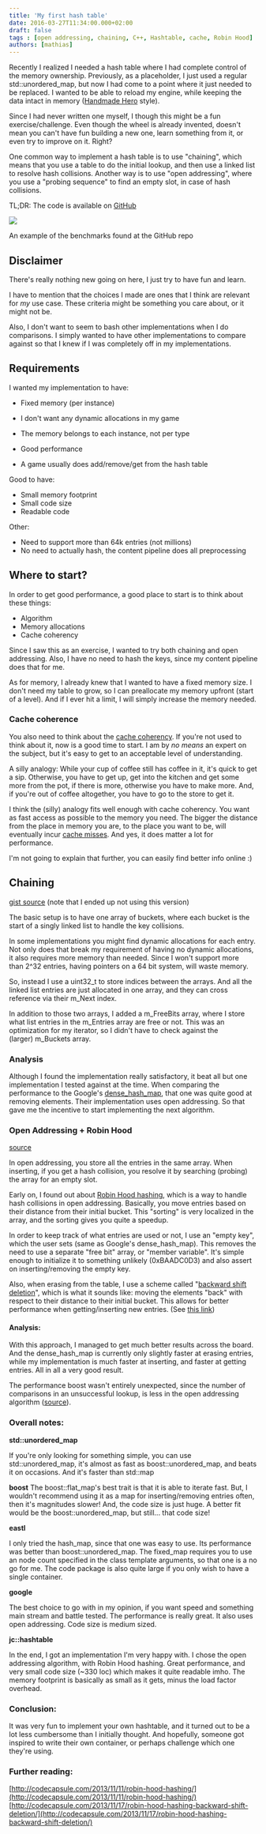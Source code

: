 ```yaml
---
title: 'My first hash table'
date: 2016-03-27T11:34:00.000+02:00
draft: false
tags : [open addressing, chaining, C++, Hashtable, cache, Robin Hood]
authors: [mathias]
---
```


Recently I realized I needed a hash table where I had complete control of the memory ownership.
Previously, as a placeholder, I just used a regular std::unordered_map, but now I had come to a point where it just needed to be replaced. I wanted to be able to reload my engine, while keeping the data intact in memory ([Handmade Hero](https://handmadehero.org/) style).

Since I had never written one myself, I though this might be a fun exercise/challenge.
Even though the wheel is already invented, doesn't mean you can't have fun building a new one, learn something from it, or even try to improve on it. Right?

One common way to implement a hash table is to use "chaining", which means that you use a table to do the initial lookup, and then use a linked list to resolve hash collisions. Another way is to use "open addressing", where you use a "probing sequence" to find an empty slot, in case of hash collisions.

TL;DR: The code is available on [GitHub](https://github.com/JCash/containers)

[![](https://3.bp.blogspot.com/-B-gUdDHeMPM/Vwi8AWJAS6I/AAAAAAAACQc/wr0rozoUkhk8W1IGXMjuoLHT8Avig5vvw/s400/timings_get_random.png)](https://3.bp.blogspot.com/-B-gUdDHeMPM/Vwi8AWJAS6I/AAAAAAAACQc/wr0rozoUkhk8W1IGXMjuoLHT8Avig5vvw/s1600/timings_get_random.png)

An example of the benchmarks found at the GitHub repo

## Disclaimer

There's really nothing new going on here, I just try to have fun and learn.

I have to mention that the choices I made are ones that I think are relevant for _my_ use case. These criteria might be something you care about, or it might not be.

Also, I don't want to seem to bash other implementations when I do comparisons. I simply wanted to have other implementations to compare against so that I knew if I was completely off in my implementations.


## Requirements

I wanted my implementation to have:

*   Fixed memory (per instance)

*   I don't want any dynamic allocations in my game
*   The memory belongs to each instance, not per type

*   Good performance

*   A game usually does add/remove/get from the hash table

Good to have:

*   Small memory footprint
*   Small code size
*   Readable code

Other:

*   Need to support more than 64k entries (not millions)
*   No need to actually hash, the content pipeline does all preprocessing

## Where to start?

In order to get good performance, a good place to start is to think about these things:

*   Algorithm
*   Memory allocations
*   Cache coherency

Since I saw this as an exercise, I wanted to try both chaining and open addressing.
Also, I have no need to hash the keys, since my content pipeline does that for me.

As for memory, I already knew that I wanted to have a fixed memory size. I don't need my table to grow, so I can preallocate my memory upfront (start of a level). And if I ever hit a limit, I will simply increase the memory needed.

### Cache coherence

You also need to think about the [cache coherency](https://en.wikipedia.org/wiki/Cache_coherence). If you're not used to think about it, now is a good time to start. I am by _no means_ an expert on the subject, but it's easy to get to an acceptable level of understanding.

A silly analogy:
While your cup of coffee still has coffee in it, it's quick to get a sip. Otherwise, you have to get up, get into the kitchen and get some more from the pot, if there is more, otherwise you have to make more. And, if you're out of coffee altogether, you have to go to the store to get it.

I think the (silly) analogy fits well enough with cache coherency. You want as fast access as possible to the memory you need. The bigger the distance from the place in memory you are, to the place you want to be, will eventually incur [cache misses](https://en.wikipedia.org/wiki/CPU_cache). And yes, it does matter a lot for performance.

I'm not going to explain that further, you can easily find better info online :)


## Chaining

[gist source](https://gist.github.com/JCash/12ef294c59ad24797b1b) (note that I ended up not using this version)

The basic setup is to have one array of buckets, where each bucket is the start of a singly linked list to handle the key collisions.

In some implementations you might find dynamic allocations for each entry. Not only does that break my requirement of having no dynamic allocations, it also requires more memory than needed. Since I won't support more than 2^32 entries, having pointers on a 64 bit system, will waste memory.

So, instead I use a uint32_t to store indices between the arrays. And all the linked list entries are just allocated in one array, and they can cross reference via their m_Next index.

In addition to those two arrays, I added a m_FreeBits array, where I store what list entries in the m_Entries array are free or not. This was an optimization for my iterator, so I didn't have to check against the (larger) m_Buckets array.

### Analysis

Although I found the implementation really satisfactory, it beat all but one implementation I tested against at the time. When comparing the performance to the Google's [dense\_hash\_map](https://github.com/sparsehash/sparsehash), that one was quite good at removing elements. Their implementation uses open addressing. So that gave me the incentive to start implementing the next algorithm.



### Open Addressing + Robin Hood

[source](https://github.com/JCash/containers/blob/master/src/hashtable.h)

In open addressing, you store all the entries in the same array. When inserting, if you get a hash collision, you resolve it by searching (probing) the array for an empty slot.



Early on, I found out about [Robin Hood hashing](http://codecapsule.com/2013/11/11/robin-hood-hashing/), which is a way to handle hash collisions in open addressing. Basically, you move entries based on their distance from their initial bucket. This "sorting" is very localized in the array, and the sorting gives you quite a speedup.



In order to keep track of what entries are used or not, I use an "empty key", which the user sets (same as Google's dense\_hash\_map). This removes the need to use a separate "free bit" array, or "member variable". It's simple enough to initialize it to something unlikely (0xBAADC0D3) and also assert on inserting/removing the empty key.

Also, when erasing from the table, I use a scheme called "[backward shift deletion](http://codecapsule.com/2013/11/17/robin-hood-hashing-backward-shift-deletion/)", which is what it sounds like: moving the elements "back" with respect to their distance to their initial bucket. This allows for better performance when getting/inserting new entries. (See [this link](http://codecapsule.com/2013/11/17/robin-hood-hashing-backward-shift-deletion/))

#### Analysis:

With this approach, I managed to get much better results across the board. And the dense\_hash\_map is currently only slightly faster at erasing entries, while my implementation is much faster at inserting, and faster at getting entries. All in all a very good result.



The performance boost wasn't entirely unexpected, since the number of comparisons in an unsuccessful lookup, is less in the open addressing algorithm ([source](https://en.wikipedia.org/wiki/Hash_table#Performance_analysis)).

### Overall notes:

**std::unordered_map**

If you're only looking for something simple, you can use std::unordered\_map, it's almost as fast as boost::unordered\_map, and beats it on occasions. And it's faster than std::map


**boost**
The boost::flat_map's best trait is that it is able to iterate fast. But, I wouldn't recommend using it as a map for inserting/removing entries often, then it's magnitudes slower! And, the code size is just huge.
A better fit would be the boost::unordered_map, but still... that code size!



**eastl**

I only tried the hash\_map, since that one was easy to use. Its performance was better than boost::unordered\_map. The fixed_map requires you to use an node count specified in the class template arguments, so that one is a no go for me. The code package is also quite large if you only wish to have a single container.



**google**

The best choice to go with in my opinion, if you want speed and something main stream and battle tested. The performance is really great. It also uses open addressing. Code size is medium sized.



**jc::hashtable**

In the end, I got an implementation I'm very happy with. I chose the open addressing algorithm, with Robin Hood hashing. Great performance, and very small code size (~330 loc) which makes it quite readable imho. The memory footprint is basically as small as it gets, minus the load factor overhead.

### Conclusion:

It was very fun to implement your own hashtable, and it turned out to be a lot less cumbersome than I initially thought. And hopefully, someone got inspired to write their own container, or perhaps challenge which one they're using.

### Further reading:

[http://codecapsule.com/2013/11/11/robin-hood-hashing/](http://codecapsule.com/2013/11/11/robin-hood-hashing/)
[http://codecapsule.com/2013/11/17/robin-hood-hashing-backward-shift-deletion/](http://codecapsule.com/2013/11/17/robin-hood-hashing-backward-shift-deletion/)